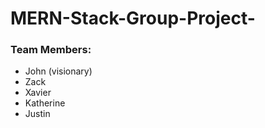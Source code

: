 # MERN-Stack-Group-Project-

### Team Members:
- John (visionary)
- Zack 
- Xavier 
- Katherine 
- Justin
